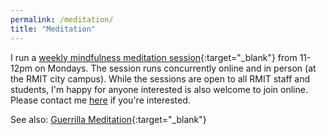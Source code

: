 ```yaml
---
permalink: /meditation/
title: "Meditation"
---
```


I run a [weekly mindfulness meditation session](https://www.rmit.edu.au/students/support-and-facilities/student-support/chaplaincy/events-and-activities#mindfulness){:target="_blank"} from 11-12pm on Mondays. The session runs concurrently online and in person (at the RMIT city campus). While the sessions are open to all RMIT staff and students, I'm happy for anyone interested is also welcome to join online. Please contact me [here](mailto:ascelin.gordon@rmit.edu.au) if you're interested.


See also: [Guerrilla Meditation](https://www.facebook.com/GuerrillaMeditation){:target="_blank"}